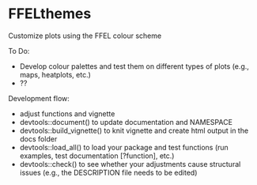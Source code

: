 # FFELthemes
Customize plots using the FFEL colour scheme

To Do:
- Develop colour palettes and test them on different types of plots (e.g., maps, heatplots, etc.)
- ??

Development flow:
- adjust functions and vignette
- devtools::document() to update documentation and NAMESPACE
- devtools::build_vignette() to knit vignette and create html output in the docs folder
- devtools::load_all() to load your package and test functions (run examples, test documentation [?function], etc.)
- devtools::check() to see whether your adjustments cause structural issues (e.g., the DESCRIPTION file needs to be edited)
